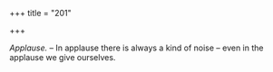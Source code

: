 +++
title = "201"

+++

*Applause.* – In applause there is always a kind of noise – even in the applause we give ourselves.


